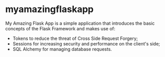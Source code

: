 # myamazingflaskapp
My Amazing Flask App is a simple application that introduces the basic concepts of the Flask Framework and makes use of: <br/>
<ul>
  <li>Tokens to reduce the threat of Cross Side Request Forgery; </li> <li> Sessions for increasing security and performance on the client's side; </li> <li> SQL Alchemy for managing database requests.</li>
  </ul>

